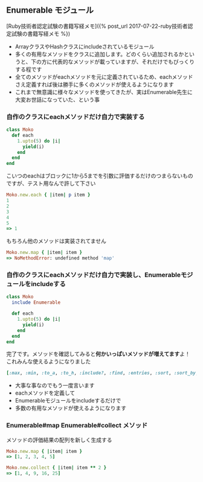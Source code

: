 ## Enumerable モジュール

[Ruby技術者認定試験の書籍写経メモ]({% post_url 2017-07-22-ruby技術者認定試験の書籍写経メモ %})

- ArrayクラスやHashクラスにincludeされているモジュール
- 多くの有用なメソッドをクラスに追加します。どのくらい追加されるかというと、下の方に代表的なメソッドが載っていますが、それだけでもびっくりする程です
- 全てのメソッドがeachメソッドを元に定義されているため、eachメソッドさえ定義すれば後は勝手に多くのメソッドが使えるようになります
- これまで無意識に様々なメソッドを使ってきたが、実はEnumerable先生に大変お世話になっていた、という事

### 自作のクラスにeachメソッドだけ自力で実装する

```ruby
class Moko
  def each
    1.upto(5) do |i|
      yield(i)
    end
  end
end
```

こいつのeachはブロックに1から5までを引数に評価するだけのつまらないものですが、テスト用なんで許して下さい

```ruby
Moko.new.each { |item| p item }
1
2
3
4
5
=> 1
```

もちろん他のメソッドは実装されてません

```ruby
Moko.new.map { |item| item }
=> NoMethodError: undefined method 'map'
```

### 自作のクラスにeachメソッドだけ自力で実装し、Enumerableモジュールをincludeする

```ruby
class Moko
  include Enumerable

  def each
    1.upto(5) do |i|
      yield(i)
    end
  end
end
```

完了です。メソッドを確認してみると**何かいっぱいメソッドが増えてます**よ！ これみんな使えるようになりました

```ruby
[:max, :min, :to_a, :to_h, :include?, :find, :entries, :sort, :sort_by, :grep, :grep_v, :count, :detect, :find_index, :find_all, :select, :reject, :collect, :map, :flat_map, :collect_concat, :inject, :reduce, :partition, :group_by, :first, :all?, :any?, :one?, :none?, :minmax, :min_by, :max_by, :minmax_by, :member?, :each_with_index, :reverse_each, :each_entry, :each_slice, :each_cons, :each_with_object, :zip, :take, :take_while, :drop, :drop_while, :cycle, :chunk, :slice_before, :slice_after, :slice_when, :chunk_while, :sum, :uniq, :lazy]
```

- 大事な事なのでもう一度言います
- eachメソッドを定義して
- Enumerableモジュールをincludeするだけで
- 多数の有用なメソッドが使えるようになります

### Enumerable#map Enumerable#collect メソッド

メソッドの評価結果の配列を新しく生成する

```ruby
Moko.new.map { |item| item }
=> [1, 2, 3, 4, 5]

Moko.new.collect { |item| item ** 2 }
=> [1, 4, 9, 16, 25]
```
